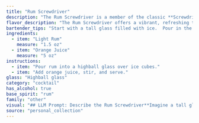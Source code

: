 ```yaml
---
title: "Rum Screwdriver"
description: "The Rum Screwdriver is a member of the classic **Screwdriver family**, a simple blend of citrus juice and spirits. While its exact origin is debated, it's believed to have emerged in the 1940s, likely in the USA, as a variation on the Vodka Screwdriver. "
flavor_description: "The Rum Screwdriver offers a vibrant, refreshing taste. The light rum brings a smooth, mellow sweetness with subtle hints of molasses and spice. This blends beautifully with the bright, tangy acidity of the orange juice, creating a balanced and thirst-quenching experience. The overall profile is tropical, slightly sweet, and delightfully tart, perfect for a sunny day or a light and enjoyable cocktail. "
bartender_tips: "Start with a tall glass filled with ice.  Pour in the light rum, then top off with fresh orange juice.  Use a good quality rum, and freshly squeezed orange juice for the best flavor.  Garnish with an orange wedge or a maraschino cherry.  Don't over-shake, as you don't want to dilute the rum too much. "
ingredients:
  - item: "Light Rum"
    measure: "1.5 oz"
  - item: "Orange Juice"
    measure: "5 oz"
instructions:
  - item: "Pour rum into a highball glass over ice cubes."
  - item: "Add orange juice, stir, and serve."
glass: "Highball glass"
category: "cocktail"
has_alcohol: true
base_spirit: "rum"
family: "other"
visual: "## LLM Prompt: Describe the Rum Screwdriver**Imagine a tall glass filled with a vibrant orange liquid. The color is reminiscent of a sunrise, with a subtle hint of gold shimmering through. The drink is topped with a generous amount of ice, creating a mesmerizing cascade of condensation down the glass. The edges of the ice cubes are frosted with a delicate layer of frozen orange juice, giving the drink a textural element. The glass is adorned with a thin slice of orange, its vibrant orange peel adding a touch of citrusy elegance. What is the name of this cocktail?** "
source: "personal_collection"
---
```


